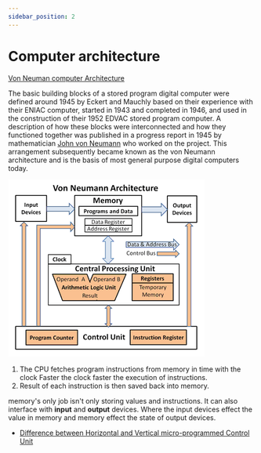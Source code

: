 ```yaml
---
sidebar_position: 2
---
```


# Computer architecture

[Von Neuman computer Architecture](https://www.mpoweruk.com/computer_architecture.htm)

The basic building blocks of a stored program digital computer were defined around 1945 by Eckert and Mauchly based on their experience with their ENIAC computer, started in 1943 and completed in 1946, and used in the construction of their 1952 EDVAC stored program computer. A description of how these blocks were interconnected and how they functioned together was published in a progress report in 1945 by mathematician [John von Neumann](https://en.wikipedia.org/wiki/John_von_Neumann) who worked on the project. This arrangement subsequently became known as the von Neumann architecture and is the basis of most general purpose digital computers today.

![Von Neumann](../img/von-Neumann.gif)

1. The CPU fetches program instructions from memory in time with the clock
Faster the clock faster the execution of instructions.
2. Result of each instruction is then saved back into memory.

memory's only job isn't only storing values and instructions. It can also interface with **input** and **output** devices. Where the input devices effect the value in memory and memory effect the state of output devices.

- [Difference between Horizontal and Vertical micro-programmed Control Unit](https://www.geeksforgeeks.org/difference-between-horizontal-and-vertical-micro-programmed-control-unit/)
